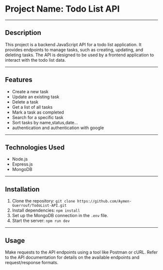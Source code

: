  <h1>Project Name: Todo List API</h1>
  
  <hr>
  <h2>Description</h2>
  <p>
    This project is a backend JavaScript API for a todo list application. 
    It provides endpoints to manage tasks, such as creating, updating, and deleting tasks. 
    The API is designed to be used by a frontend application to interact with the todo list data.
  </p>
  
  <hr>
  <h2>Features</h2>
  <ul>
    <li>Create a new task</li>
    <li>Update an existing task</li>
    <li>Delete a task</li>
    <li>Get a list of all tasks</li>
    <li>Mark a task as completed</li>
    <li>Search for a specific task </li>
    <li> Sort tasks by name,status,date...</li>
    <li>authentication and authentication with google </li>
  </ul>
  
  <hr>
  <h2>Technologies Used</h2>
  <ul>
    <li>Node.js</li>
    <li>Express.js</li>
    <li>MongoDB</li>
  </ul>
  
  <hr>
  <h2>Installation</h2>
  <ol>
    <li>Clone the repository: <code>git clone https://github.com/Aymen-Guerrouf/TodoList-API.git</code></li>
    <li>Install dependencies: <code>npm install</code></li>
    <li>Set up the MongoDB connection in the <code>.env</code> file.</li>
    <li>Start the server: <code>npm run dev</code></li>
  </ol>
  
  <hr>
  <h2>Usage</h2>
  <p>
    Make requests to the API endpoints using a tool like Postman or cURL. 
    Refer to the API documentation for details on the available endpoints and request/response formats.
  </p>

